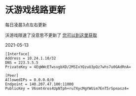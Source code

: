 # 沃游戏线路更新
每日凌晨3点左右更新

沃游戏限速了没意思不更新了
[您可以到这里获取](http://106.52.213.232:8080/wg.conf)

2021-05-13
```
[Interface]
Address = 10.24.1.10/32
DNS = 223.5.5.5
PrivateKey = 4EqWWcETwsvgbXD/2MSIxYOzuU3pQz7whs7u0GAdRnA=

[Peer]
AllowedIPs = 0.0.0.0/0
Endpoint = 140.207.47.100:11000
PublicKey = V6smt4ros4UpNTph+ru7XycMgYWUim7EnT5rSpnasz4=
```

